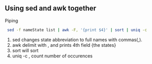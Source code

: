 ## Using sed and awk together

Piping

```bash
 sed -f nameState list | awk -F, '{print $4}' | sort | uniq -c
```

1. sed changes state abbreviation to full names with commas(,).
2. awk delimit with , and prints 4th field {the states}
3. sort will sort
4. uniq -c , count number of occurences